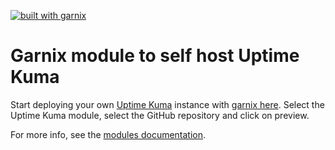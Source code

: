 <a href="https://garnix.io/repo/garnix-io/uptime-kuma-module"><img alt="built with garnix" src="https://img.shields.io/endpoint.svg?url=https%3A%2F%2Fgarnix.io%2Fapi%2Fbadges%2Fgarnix-io%2Fuptime-kuma-module"></a>

# Garnix module to self host Uptime Kuma

Start deploying your own [Uptime Kuma](https://github.com/louislam/uptime-kuma) instance with [garnix here](https://garnix.io/modules/configure).
Select the Uptime Kuma module, select the GitHub repository and click on preview.

For more info, see the [modules documentation](https://garnix.io/modules).
